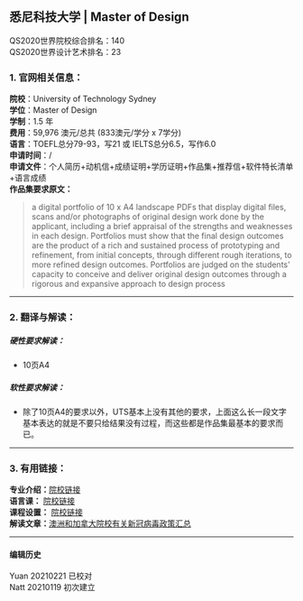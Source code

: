 ## 悉尼科技大学 | Master of Design

QS2020世界院校综合排名：140  
QS2020世界设计艺术排名：23


### 1. 官网相关信息：

**院校**：University of Technology Sydney    
**学位**：Master of Design  
**学制**：1.5 年  
**费用**：59,976 澳元/总共 (833澳元/学分 x 7学分)  
**语言**：TOEFL总分79-93，写21 或 IELTS总分6.5，写作6.0  
**申请时间**：/  
**申请文件**：个人简历+动机信+成绩证明+学历证明+作品集+推荐信+软件特长清单+语言成绩    
**作品集要求原文：**   

> a digital portfolio of 10 x A4 landscape PDFs that display digital files, scans and/or photographs of original design work done by the applicant, including a brief appraisal of the strengths and weaknesses in each design. Portfolios must show that the final design outcomes are the product of a rich and sustained process of prototyping and refinement, from initial concepts, through different rough iterations, to more refined design outcomes. Portfolios are judged on the students' capacity to conceive and deliver original design outcomes through a rigorous and expansive approach to design process


---


### 2. 翻译与解读：

##### 硬性要求解读：
- 10页A4



##### 软性要求解读：
- 除了10页A4的要求以外，UTS基本上没有其他的要求，上面这么长一段文字基本表达的就是不要只给结果没有过程，而这些都是作品集最基本的要求而已。

---


### 3. 有用链接：

**专业介绍：**[院校链接](https://www.uts.edu.au/future-students/find-a-course/master-design)  
**语言课：** [院校链接](https://www.lib.uts.edu.au/help/english-language)  
**课程设置：** [院校链接](https://www.uts.edu.au/future-students/find-a-course/master-design#course-overview)  
**解读文章：**[澳洲和加拿大院校有关新冠病毒政策汇总](http://www.makebi.net/36870.html)  


---


#### 编辑历史
Yuan 20210221 已校对  
Natt 20210119 初次建立  
